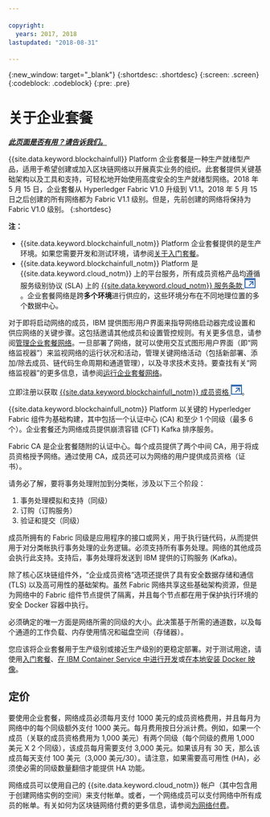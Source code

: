 ```yaml
---

copyright:
  years: 2017, 2018
lastupdated: "2018-08-31"

---
```


{:new_window: target="_blank"}
{:shortdesc: .shortdesc}
{:screen: .screen}
{:codeblock: .codeblock}
{:pre: .pre}

# 关于企业套餐


***[此页面是否有用？请告诉我们。](https://www.surveygizmo.com/s3/4501493/IBM-Blockchain-Documentation)***


{{site.data.keyword.blockchainfull}} Platform 企业套餐是一种生产就绪型产品，适用于希望创建或加入区块链网络以开展真实业务的组织。此套餐提供关键基础架构以及工具和支持，可轻松地开始使用高度安全的生产就绪型网络。2018 年 5 月 15 日，企业套餐从 Hyperledger Fabric V1.0 升级到 V1.1。2018 年 5 月 15 日之后创建的所有网络都为 Fabric V1.1 级别。但是，先前创建的网络将保持为 Fabric V1.0 级别。
{:shortdesc}

**注：**
- {{site.data.keyword.blockchainfull_notm}} Platform 企业套餐提供的是生产环境。如果您需要开发和测试环境，请参阅[关于入门套餐](starter_plan.html)。
- {{site.data.keyword.blockchainfull_notm}} Platform 是 {{site.data.keyword.cloud_notm}} 上的平台服务，所有成员资格产品均遵循服务级别协议 (SLA) 上的 [{{site.data.keyword.cloud_notm}} 服务条款 ![外部链接图标](images/external_link.svg "外部链接图标")](https://www-03.ibm.com/software/sla/sladb.nsf/sla/bm-6605-13 "{{site.data.keyword.cloud_notm}} 服务条款")。企业套餐网络是跨**多个环境**进行供应的，这些环境分布在不同地理位置的多个数据中心。

对于即将启动网络的成员，IBM 提供图形用户界面来指导网络启动器完成设置和供应网络的关键步骤。这包括邀请其他成员和设置管控规则。有关更多信息，请参阅[管理企业套餐网络](get_start.html)。一旦部署了网络，就可以使用交互式图形用户界面（即“网络监视器”）来监视网络的运行状况和活动，管理关键网络活动（包括新部署、添加/除去成员、链代码生命周期和通道管理），以及寻求技术支持。要查找有关“网络监视器”的更多信息，请参阅[运行企业套餐网络](v10_dashboard.html)。

立即注册以获取 [{{site.data.keyword.blockchainfull_notm}} 成员资格 ![外部链接图标](images/external_link.svg "外部链接图标")](https://console.bluemix.net/catalog/services/blockchain?env_id=ibm:yp:us-south&taxonomyNavigation=apps)。

{{site.data.keyword.blockchainfull_notm}} Platform 以关键的 Hyperledger Fabric 组件为基础构建，其中包括一个认证中心 (CA) 和至少 1 个同级（最多 6 个）。企业套餐还为网络成员提供崩溃容错 (CFT) Kafka 排序服务。

Fabric CA 是企业套餐随附的认证中心。每个成员提供了两个中间 CA，用于将成员资格授予网络。通过使用 CA，成员还可以为网络的用户提供成员资格（证书）。

请务必了解，要将事务处理附加到分类帐，涉及以下三个阶段：  
1. 事务处理模拟和支持（同级）
2. 订购（订购服务）
3. 验证和提交（同级）

成员所拥有的 Fabric 同级是应用程序的接口或网关，用于执行链代码，从而提供用于对分类帐执行事务处理的业务逻辑。必须支持所有事务处理。网络的其他成员会执行此支持。支持后，事务处理将发送到 IBM 提供的订购服务 (Kafka)。

除了核心区块链组件外，“企业成员资格”选项还提供了具有安全数据存储和通信 (TLS) 以及高可用性的基础架构。虽然 Fabric 网络共享这些基础架构资源，但是为网络中的 Fabric 组件节点提供了隔离，并且每个节点都在用于保护执行环境的安全 Docker 容器中执行。

必须确定的唯一方面是网络所需的同级的大小。此决策基于所需的通道数，以及每个通道的工作负载、内存使用情况和磁盘空间（存储器）。

您应该将企业套餐用于生产级别或接近生产级别的更稳定部署。对于测试用途，请使用[入门套餐](starter_plan.html)、[在 IBM Container Service 中进行开发](https://ibm-blockchain.github.io/)或[在本地安装 Docker 映像](http://hyperledger-fabric.readthedocs.io/en/release-1.1/build_network.html)。

<!--- The Enterprise plan provides the ordering service and CA. The membership fee is $1,000, and a per peer fee of $1,000 that is associated with the network. If you want to have high availability (HA), you must purchase an additional peer to provide the HA capabilities. For example, one organization (associated membership fee of $1,000) of two peers ($1,000 X 2 peers) with HA ($1,000 X 2 HA peers) requires a monthly charge of $5,000.  --->

## 定价  
要使用企业套餐，网络成员必须每月支付 1000 美元的成员资格费用，并且每月为网络中的每个同级额外支付 1000 美元。每月费用按日分派计费。例如，如果一个成员（关联的成员资格费用为 1,000 美元）有两个同级（每个同级的费用 1,000 美元 X 2 个同级），该成员每月需要支付 3,000 美元。如果该月有 30 天，那么该成员每天支付 100 美元（3,000 美元/30）。请注意，如果需要高可用性 (HA)，必须使必需的同级数量翻倍才能提供 HA 功能。

网络成员可以使用自己的 {{site.data.keyword.cloud_notm}} 帐户（其中包含用于创建网络实例的空间）来支付帐单。或者，一个网络成员可以支付网络中所有成员的帐单。有关如何为区块链网络付费的更多信息，请参阅[为网络付费](howto/paying_mode.html)。
